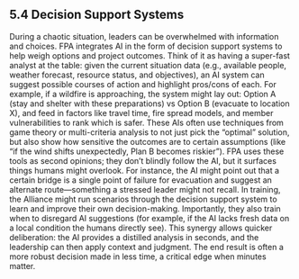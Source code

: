 ## 5.4 Decision Support Systems

During a chaotic situation, leaders can be overwhelmed with information and choices. FPA integrates AI in the form of decision support systems to help weigh options and project outcomes. Think of it as having a super-fast analyst at the table: given the current situation data (e.g., available people, weather forecast, resource status, and objectives), an AI system can suggest possible courses of action and highlight pros/cons of each. For example, if a wildfire is approaching, the system might lay out: Option A (stay and shelter with these preparations) vs Option B (evacuate to location X), and feed in factors like travel time, fire spread models, and member vulnerabilities to rank which is safer. These AIs often use techniques from game theory or multi-criteria analysis to not just pick the “optimal” solution, but also show how sensitive the outcomes are to certain assumptions (like “if the wind shifts unexpectedly, Plan B becomes riskier”). FPA uses these tools as second opinions; they don’t blindly follow the AI, but it surfaces things humans might overlook. For instance, the AI might point out that a certain bridge is a single point of failure for evacuation and suggest an alternate route—something a stressed leader might not recall. In training, the Alliance might run scenarios through the decision support system to learn and improve their own decision-making. Importantly, they also train when to disregard AI suggestions (for example, if the AI lacks fresh data on a local condition the humans directly see). This synergy allows quicker deliberation: the AI provides a distilled analysis in seconds, and the leadership can then apply context and judgment. The end result is often a more robust decision made in less time, a critical edge when minutes matter.